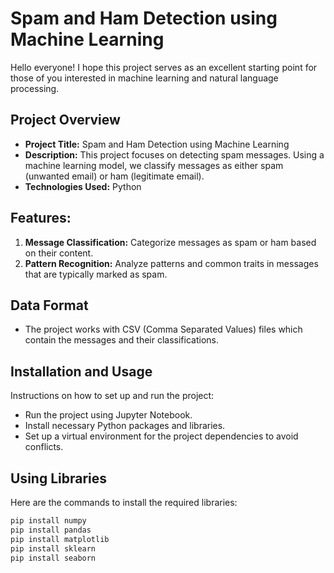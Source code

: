 # Spam and Ham Detection using Machine Learning

Hello everyone! I hope this project serves as an excellent starting point for those of you interested in machine learning and natural language processing.

## Project Overview
* **Project Title:** Spam and Ham Detection using Machine Learning
* **Description:** This project focuses on detecting spam messages. Using a machine learning model, we classify messages as either spam (unwanted email) or ham (legitimate email).
* **Technologies Used:** Python

## Features:
1. **Message Classification:** Categorize messages as spam or ham based on their content.
2. **Pattern Recognition:** Analyze patterns and common traits in messages that are typically marked as spam.

## Data Format
* The project works with CSV (Comma Separated Values) files which contain the messages and their classifications.

## Installation and Usage
Instructions on how to set up and run the project:
* Run the project using Jupyter Notebook.
* Install necessary Python packages and libraries.
* Set up a virtual environment for the project dependencies to avoid conflicts.

## Using Libraries
Here are the commands to install the required libraries:
```bash
pip install numpy
pip install pandas
pip install matplotlib
pip install sklearn
pip install seaborn

